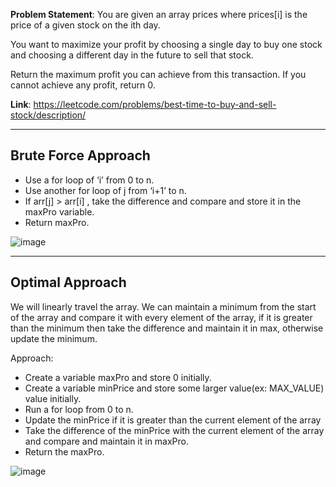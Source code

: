 **Problem Statement**: You are given an array prices where prices[i] is the price of a given stock on the ith day.

You want to maximize your profit by choosing a single day to buy one stock and choosing a different day in the future to sell that stock.

Return the maximum profit you can achieve from this transaction. If you cannot achieve any profit, return 0.

**Link**: https://leetcode.com/problems/best-time-to-buy-and-sell-stock/description/

--------------------------------------------------------------------

## Brute Force Approach

- Use a for loop of ‘i’ from 0 to n.
- Use another for loop of j from ‘i+1’ to n.
- If arr[j] > arr[i] , take the difference and compare  and store it in the maxPro variable.
- Return maxPro.

![image](https://github.com/balotraprashant/a2z/assets/69639884/8d1de517-7708-47f6-b0db-661f21a74d6f)

--------------------------------------------------------------------

## Optimal Approach

We will linearly travel the array. We can maintain a minimum from the start of the array and compare it with every element of the array, if it is greater than the minimum then take the difference and maintain it in max, otherwise update the minimum.

Approach:

- Create a variable maxPro and store 0 initially.
- Create a variable minPrice and store some larger value(ex: MAX_VALUE) value initially.
- Run a for loop from 0 to n.
- Update the minPrice if it is greater than the current element of the array
- Take the difference of the minPrice with the current element of the array and compare and maintain it in maxPro.
- Return the maxPro.

![image](https://github.com/balotraprashant/a2z/assets/69639884/2175ff8a-5dd6-4287-acea-4cb258757913)
